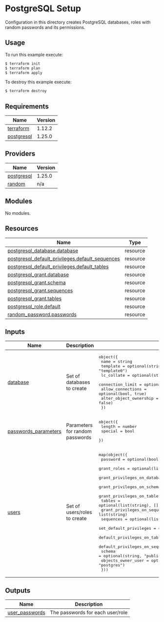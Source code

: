 # PostgreSQL Setup

Configuration in this directory creates PostgreSQL databases, roles with random passwords and its permissions.

## Usage

To run this example execute:

```bash
$ terraform init
$ terraform plan
$ terraform apply
```

To destroy this example execute:

```bash
$ terraform destroy
```


<!-- BEGIN_TF_DOCS -->
## Requirements

| Name | Version |
|------|---------|
| <a name="requirement_terraform"></a> [terraform](#requirement\_terraform) | 1.12.2 |
| <a name="requirement_postgresql"></a> [postgresql](#requirement\_postgresql) | 1.25.0 |

## Providers

| Name | Version |
|------|---------|
| <a name="provider_postgresql"></a> [postgresql](#provider\_postgresql) | 1.25.0 |
| <a name="provider_random"></a> [random](#provider\_random) | n/a |

## Modules

No modules.

## Resources

| Name | Type |
|------|------|
| [postgresql_database.database](https://registry.terraform.io/providers/cyrilgdn/postgresql/1.25.0/docs/resources/database) | resource |
| [postgresql_default_privileges.default_sequences](https://registry.terraform.io/providers/cyrilgdn/postgresql/1.25.0/docs/resources/default_privileges) | resource |
| [postgresql_default_privileges.default_tables](https://registry.terraform.io/providers/cyrilgdn/postgresql/1.25.0/docs/resources/default_privileges) | resource |
| [postgresql_grant.database](https://registry.terraform.io/providers/cyrilgdn/postgresql/1.25.0/docs/resources/grant) | resource |
| [postgresql_grant.schema](https://registry.terraform.io/providers/cyrilgdn/postgresql/1.25.0/docs/resources/grant) | resource |
| [postgresql_grant.sequences](https://registry.terraform.io/providers/cyrilgdn/postgresql/1.25.0/docs/resources/grant) | resource |
| [postgresql_grant.tables](https://registry.terraform.io/providers/cyrilgdn/postgresql/1.25.0/docs/resources/grant) | resource |
| [postgresql_role.default](https://registry.terraform.io/providers/cyrilgdn/postgresql/1.25.0/docs/resources/role) | resource |
| [random_password.passwords](https://registry.terraform.io/providers/hashicorp/random/latest/docs/resources/password) | resource |

## Inputs

| Name | Description | Type | Default | Required |
|------|-------------|------|---------|:--------:|
| <a name="input_database"></a> [database](#input\_database) | Set of databases to create | <pre>object({<br/>    name                   = string<br/>    template               = optional(string, "template0")<br/>    lc_collate             = optional(string, "en_US.UTF-8")<br/>    connection_limit       = optional(number, -1)<br/>    allow_connections      = optional(bool, true)<br/>    alter_object_ownership = optional(bool, false)<br/>  })</pre> | n/a | yes |
| <a name="input_passwords_parameters"></a> [passwords\_parameters](#input\_passwords\_parameters) | Parameters for random passwords | <pre>object({<br/>    length  = number<br/>    special = bool<br/>  })</pre> | n/a | yes |
| <a name="input_users"></a> [users](#input\_users) | Set of users/roles to create | <pre>map(object({<br/>    password                        = optional(bool, true)<br/>    grant_roles                     = optional(list(string), [])<br/>    grant_privileges_on_database    = list(string)<br/>    grant_privileges_on_schema      = list(string)<br/>    grant_privileges_on_tables      = list(string)<br/>    tables                          = optional(list(string), [])<br/>    grant_privileges_on_sequences   = list(string)<br/>    sequences                       = optional(list(string), [])<br/>    set_default_privileges          = optional(bool, false)<br/>    default_privileges_on_tables    = optional(list(string), [])<br/>    default_privileges_on_sequences = optional(list(string), [])<br/>    schema                          = optional(string, "public")<br/>    objects_owner_user              = optional(string, "postgres")<br/>  }))</pre> | n/a | yes |

## Outputs

| Name | Description |
|------|-------------|
| <a name="output_user_passwords"></a> [user\_passwords](#output\_user\_passwords) | The passwords for each user/role |
<!-- END_TF_DOCS -->

